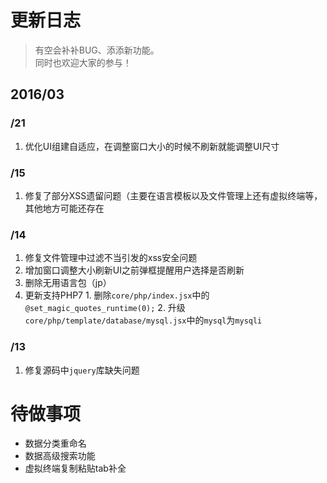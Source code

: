 # 更新日志
> 有空会补补BUG、添添新功能。    
> 同时也欢迎大家的参与！

## 2016/03

### /21
  1. 优化UI组建自适应，在调整窗口大小的时候不刷新就能调整UI尺寸

### /15
  1. 修复了部分XSS遗留问题（主要在语言模板以及文件管理上还有虚拟终端等，其他地方可能还存在

### /14
  1. 修复文件管理中过滤不当引发的xss安全问题
  2. 增加窗口调整大小刷新UI之前弹框提醒用户选择是否刷新
  3. 删除无用语言包（jp）
  4. 更新支持PHP7
    1. 删除`core/php/index.jsx`中的`@set_magic_quotes_runtime(0);`
    2. 升级`core/php/template/database/mysql.jsx`中的`mysql`为`mysqli`

### /13
  1. 修复源码中`jquery`库缺失问题


# 待做事项
  * 数据分类重命名
  * 数据高级搜索功能
  * 虚拟终端复制粘贴tab补全